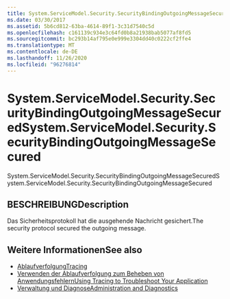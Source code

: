 ```yaml
---
title: System.ServiceModel.Security.SecurityBindingOutgoingMessageSecured
ms.date: 03/30/2017
ms.assetid: 5b6cd812-63ba-4614-89f1-3c31d7540c5d
ms.openlocfilehash: c161139c934e3c64fd0b8a21938bab5077af8fd5
ms.sourcegitcommit: bc293b14af795e0e999e3304dd40c0222cf2ffe4
ms.translationtype: MT
ms.contentlocale: de-DE
ms.lasthandoff: 11/26/2020
ms.locfileid: "96276814"
---
```

# <a name="systemservicemodelsecuritysecuritybindingoutgoingmessagesecured"></a><span data-ttu-id="58bb8-102">System.ServiceModel.Security.SecurityBindingOutgoingMessageSecured</span><span class="sxs-lookup"><span data-stu-id="58bb8-102">System.ServiceModel.Security.SecurityBindingOutgoingMessageSecured</span></span>

<span data-ttu-id="58bb8-103">System.ServiceModel.Security.SecurityBindingOutgoingMessageSecured</span><span class="sxs-lookup"><span data-stu-id="58bb8-103">System.ServiceModel.Security.SecurityBindingOutgoingMessageSecured</span></span>  
  
## <a name="description"></a><span data-ttu-id="58bb8-104">BESCHREIBUNG</span><span class="sxs-lookup"><span data-stu-id="58bb8-104">Description</span></span>  

 <span data-ttu-id="58bb8-105">Das Sicherheitsprotokoll hat die ausgehende Nachricht gesichert.</span><span class="sxs-lookup"><span data-stu-id="58bb8-105">The security protocol secured the outgoing message.</span></span>  
  
## <a name="see-also"></a><span data-ttu-id="58bb8-106">Weitere Informationen</span><span class="sxs-lookup"><span data-stu-id="58bb8-106">See also</span></span>

- [<span data-ttu-id="58bb8-107">Ablaufverfolgung</span><span class="sxs-lookup"><span data-stu-id="58bb8-107">Tracing</span></span>](index.md)
- [<span data-ttu-id="58bb8-108">Verwenden der Ablaufverfolgung zum Beheben von Anwendungsfehlern</span><span class="sxs-lookup"><span data-stu-id="58bb8-108">Using Tracing to Troubleshoot Your Application</span></span>](using-tracing-to-troubleshoot-your-application.md)
- [<span data-ttu-id="58bb8-109">Verwaltung und Diagnose</span><span class="sxs-lookup"><span data-stu-id="58bb8-109">Administration and Diagnostics</span></span>](../index.md)
